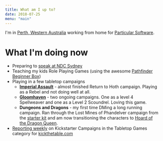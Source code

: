 ```yaml
---
title: What am I up to?
date: 2018-07-25
menu: "main"
---
```


I'm in [Perth, Western Australia](https://time.is/Perth) working from home for [Particular Software](https://particular.net/).


# What I'm doing now
- Preparing to [speak at NDC Sydney](/speaking)
- Teaching my kids Role Playing Games (using the awesome [Pathfinder Beginner Box](https://rpggeek.com/rpgitem/98302/pathfinder-roleplaying-game-beginner-box))
- Playing in a few tabletop campaigns
  - [**Imperial Assault**](https://boardgamegeek.com/boardgame/164153/star-wars-imperial-assault) - almost finished Return to Hoth campaign. Playing as a Rebel and not doing well at all.
  - [**Gloomhaven**](https://boardgamegeek.com/boardgame/174430/gloomhaven) - two ongoing campaigns. One as a level 4 Spellweaver and one as a Level 2 Scoundrel. Loving this game.
  - **Dungeons and Dragons** - my first time DMing a long running campaign. Ran through the Lost Mines of Phandelver campaign from the [starter kit](https://rpggeek.com/rpgitem/161984/dungeons-dragons-starter-set) and am now transitioning the characters to [Hoard of the Dragon Queen](https://rpggeek.com/rpgitem/162997/hoard-dragon-queen).
- [Reporting weekly](https://boardgamegeek.com/blog/3021) on Kickstarter Campaigns in the Tabletop Games category for [kickthetable.com](kickthetable.com)


